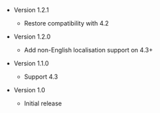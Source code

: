 * Version 1.2.1
  - Restore compatibility with 4.2

* Version 1.2.0
  - Add non-English localisation support on 4.3+

* Version 1.1.0
  - Support 4.3

* Version 1.0
  - Initial release
